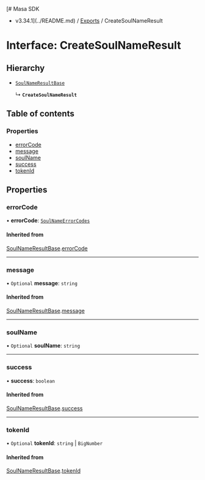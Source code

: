 [# Masa SDK
 - v3.34.1](../README.md) / [Exports](../modules.md) / CreateSoulNameResult

# Interface: CreateSoulNameResult

## Hierarchy

- [`SoulNameResultBase`](SoulNameResultBase.md)

  ↳ **`CreateSoulNameResult`**

## Table of contents

### Properties

- [errorCode](CreateSoulNameResult.md#errorcode)
- [message](CreateSoulNameResult.md#message)
- [soulName](CreateSoulNameResult.md#soulname)
- [success](CreateSoulNameResult.md#success)
- [tokenId](CreateSoulNameResult.md#tokenid)

## Properties

### errorCode

• **errorCode**: [`SoulNameErrorCodes`](../enums/SoulNameErrorCodes.md)

#### Inherited from

[SoulNameResultBase](SoulNameResultBase.md).[errorCode](SoulNameResultBase.md#errorcode)

___

### message

• `Optional` **message**: `string`

#### Inherited from

[SoulNameResultBase](SoulNameResultBase.md).[message](SoulNameResultBase.md#message)

___

### soulName

• `Optional` **soulName**: `string`

___

### success

• **success**: `boolean`

#### Inherited from

[SoulNameResultBase](SoulNameResultBase.md).[success](SoulNameResultBase.md#success)

___

### tokenId

• `Optional` **tokenId**: `string` \| `BigNumber`

#### Inherited from

[SoulNameResultBase](SoulNameResultBase.md).[tokenId](SoulNameResultBase.md#tokenid)
